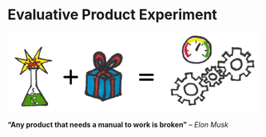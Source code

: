 # Evaluative Product Experiment

![](/assets/framework---lean-startup-playbook---evaluative-product-experiment.png)

**“Any product that needs a manual to work is broken”**
_– Elon Musk_